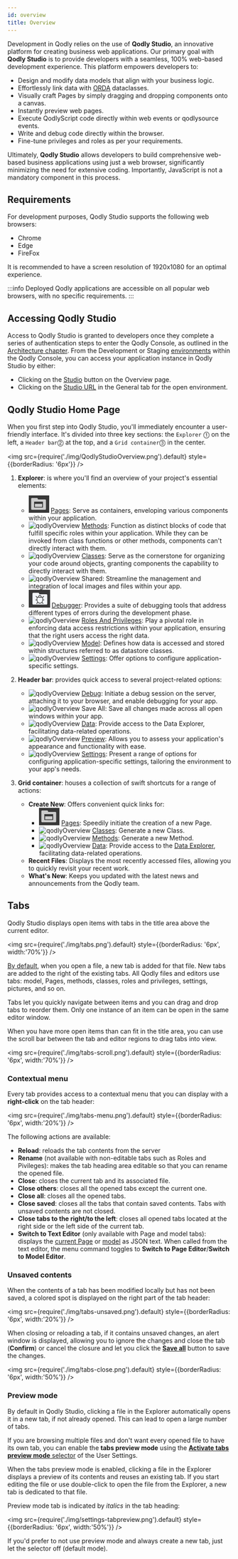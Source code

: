 ```yaml
---
id: overview
title: Overview
---
```


Development in Qodly relies on the use of **Qodly Studio**, an innovative platform for creating business web applications. Our primary goal with **Qodly Studio** is to provide developers with a seamless, 100% web-based development experience. This platform empowers developers to:

- Design and modify data models that align with your business logic.
- Effortlessly link data with [ORDA](../concepts/platform.md#the-orda-concept)  dataclasses.
- Visually craft Pages by simply dragging and dropping components onto a canvas.
- Instantly preview web pages.
- Execute QodlyScript code directly within web events or qodlysource events.
- Write and debug code directly within the browser.
- Fine-tune privileges and roles as per your requirements.

Ultimately, **Qodly Studio** allows developers to build comprehensive web-based business applications using just a web browser, significantly minimizing the need for extensive coding. Importantly, JavaScript is not a mandatory component in this process.

## Requirements

For development purposes, Qodly Studio supports the following web browsers:

- Chrome
- Edge
- FireFox

It is recommended to have a screen resolution of 1920x1080 for an optimal experience.

:::info
Deployed Qodly applications are accessible on all popular web browsers, with no specific requirements.
:::

## Accessing Qodly Studio

Access to Qodly Studio is granted to developers once they complete a series of authentication steps to enter the Qodly Console, as outlined in the [Architecture chapter](../concepts/cloud.md). From the Development or Staging [environments](../cloud/getStarted.md#environments-and-services) within the Qodly Console, you can access your application instance in Qodly Studio by either:

- Clicking on the [Studio](../cloud/application-management#open-qodly-studio) button on the Overview page.
- Clicking on the [Studio URL](../cloud/application-management#open-qodly-studio) in the General tab for the open environment.



## Qodly Studio Home Page

When you first step into Qodly Studio, you'll immediately encounter a user-friendly interface. It's divided into three key sections: the `Explorer` ⓵ on the left, a `Header bar`⓶ at the top, and a `Grid container`⓷ in the center.

<img src={require('./img/QodlyStudioOverview.png').default} style={{borderRadius: '6px'}} />

1. **Explorer**: is where you'll find an overview of your project's essential elements:

    - ![qodlyOverview](./img/overview_Pages.png) [Pages](./pageLoaders/pageLoaderOverview#overview): Serve as containers, enveloping various components within your application. 
    - ![qodlyOverview](./img/overview_methods&Func.png) [Methods](./coding#methods): Function as distinct blocks of code that fulfill specific roles within your application. While they can be invoked from class functions or other methods, components can't directly interact with them.
    - ![qodlyOverview](./img/overview_methods&Func.png) [Classes](./coding#classes): Serve as the cornerstone for organizing your code around objects, granting components the capability to directly interact with them.
    - ![qodlyOverview](./img/overview_shared.png) Shared: Streamline the management and integration of local images and files within your app.
    - ![qodlyOverview](./img/overview_debugger.png) [Debugger](./debugging.md): Provides a suite of debugging tools that address different types of errors during the development phase.
    - ![qodlyOverview](./img/overview_roles.png) [Roles And Privileges](./roles/rolesPrivilegesOverview.md): Play a pivotal role in enforcing data access restrictions within your application, ensuring that the right users access the right data.
    - ![qodlyOverview](./img/overview_model.png) [Model](./model/model-editor-interface.md): Defines how data is accessed and stored within structures referred to as datastore classes.
    - ![qodlyOverview](./img/overview_settings.png) [Settings](./settings.md): Offer options to configure application-specific settings.

2. **Header bar**: provides quick access to several project-related options:

    - ![qodlyOverview](./img/overview_debug.png) [Debug](./debugging#starting-a-debug-session): Initiate a debug session on the server, attaching it to your browser, and enable debugging for your app.
    - ![qodlyOverview](./img/overview_saveAll.png) Save All: Save all changes made across all open windows within your app.
    - ![qodlyOverview](./img/overview_data.png) [Data](../data-explorer/data-explorer.md): Provide access to the Data Explorer, facilitating data-related operations.
    - ![qodlyOverview](./img/overview_preview.png) [Preview](./rendering#preview-the-entire-site): Allows you to assess your application's appearance and functionality with ease.
    - ![qodlyOverview](./img/overview_settings.png) [Settings](./settings.md): Present a range of options for configuring application-specific settings, tailoring the environment to your app's needs.

3. **Grid container**: houses a collection of swift shortcuts for a range of actions:

    - **Create New**: Offers convenient quick links for:
        - ![qodlyOverview](./img/overview_Pages.png) [Pages](./pageLoaders/pageLoaderOverview#creating-a-Page): Speedily initiate the creation of a new Page.
        - ![qodlyOverview](./img/overview_class.png) [Classes](./coding#creating): Generate a new Class.
        - ![qodlyOverview](./img/overview_method.png) [Methods](./coding#creating): Generate a new Method.
        - ![qodlyOverview](./img/overview_data.png) [Data](../data-explorer/data-explorer.md): Provide access to the [Data Explorer](../data-explorer/data-explorer.md), facilitating data-related operations.
    - **Recent Files**: Displays the most recently accessed files, allowing you to quickly revisit your recent work.
    - **What's New**: Keeps you updated with the latest news and announcements from the Qodly team.
  
  
## Tabs

Qodly Studio displays open items with tabs in the title area above the current editor.

<img src={require('./img/tabs.png').default} style={{borderRadius: '6px', width:'70%'}} />

[By default](#preview-mode), when you open a file, a new tab is added for that file. New tabs are added to the right of the existing tabs. All Qodly files and editors use tabs: model, Pages, methods, classes, roles and privileges, settings, pictures, and so on. 

Tabs let you quickly navigate between items and you can drag and drop tabs to reorder them. Only one instance of an item can be open in the same editor window.

When you have more open items than can fit in the title area, you can use the scroll bar between the tab and editor regions to drag tabs into view. 

<img src={require('./img/tabs-scroll.png').default} style={{borderRadius: '6px', width:'70%'}} />


### Contextual menu

Every tab provides access to a contextual menu that you can display with a **right-click** on the tab header:

<img src={require('./img/tabs-menu.png').default} style={{borderRadius: '6px', width:'20%'}} />

The following actions are available:

-  **Reload**: reloads the tab contents from the server
-  **Rename** (not available with non-editable tabs such as Roles and Pivileges): makes the tab heading area editable so that you can rename the opened file.  
-  **Close**: closes the current tab and its associated file.
-  **Close others**: closes all the opened tabs except the current one.
-  **Close all**: closes all the opened tabs.
-  **Close saved**: closes all the tabs that contain saved contents. Tabs with unsaved contents are not closed. 
-  **Close tabs to the right/to the left**: closes all opened tabs located at the right side or the left side of the current tab.
-  **Switch to Text Editor** (only available with Page and model tabs): displays the [current Page](./pageLoaders/pageLoaderOverview#page-json-representation) or [model](model/model-editor-interface#model-json-representation) as JSON text. When called from the text editor, the menu command toggles to **Switch to Page Editor**/**Switch to Model Editor**. 

### Unsaved contents

When the contents of a tab has been modified locally but has not been saved, a colored spot is displayed on the right part of the tab header:

<img src={require('./img/tabs-unsaved.png').default} style={{borderRadius: '6px', width:'20%'}} />

When closing or reloading a tab, if it contains unsaved changes, an alert window is displayed, allowing you to ignore the changes and close the tab (**Confirm**) or cancel the closure and let you click the [**Save all**](#homepage) button to save the changes. 

<img src={require('./img/tabs-close.png').default} style={{borderRadius: '6px', width:'50%'}} />

### Preview mode

By default in Qodly Studio, clicking a file in the Explorer automatically opens it in a new tab, if not already opened. This can lead to open a large number of tabs. 

If you are browsing multiple files and don't want every opened file to have its own tab, you can enable the **tabs preview mode** using the [**Activate tabs preview mode** selector](settings.md#activate-tabs-preview-mode) of the User Settings. 

When the tabs preview mode is enabled, clicking a file in the Explorer displays a preview of its contents and reuses an existing tab. If you start editing the file or use double-click to open the file from the Explorer, a new tab is dedicated to that file. 

Preview mode tab is indicated by *italics* in the tab heading:

<img src={require('./img/settings-tabpreview.png').default} style={{borderRadius: '6px', width:'50%'}} />

If you'd prefer to not use preview mode and always create a new tab, just let the selector off (default mode). 